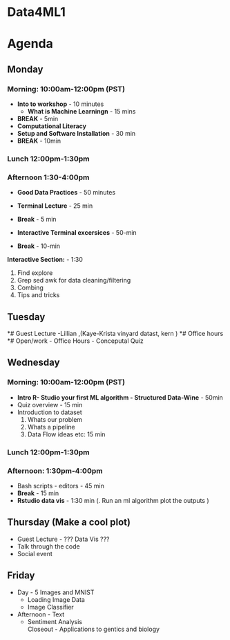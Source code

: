 # Data4ML1
# Agenda

## **Monday** 
### **Morning**: 10:00am-12:00pm (PST)

* **Into to workshop** - 10 minutes
    * **What is Machine Learningn** - 15 mins
* **BREAK** - 5min
* **Computational Literacy**
* **Setup and Software Installation** - 30 min
* **BREAK** - 10min

### Lunch 12:00pm-1:30pm
### Afternoon 1:30-4:00pm
* **Good Data Practices** - 50 minutes
* **Terminal Lecture** - 25 min
* **Break** - 5 min
* **Interactive Terminal excersices** - 50-min

* **Break** - 10-min 

**Interactive Section:** - 1:30
1. Find explore
2. Grep sed awk for data cleaning/filtering
3. Combing
4. Tips and tricks


## Tuesday

*# Guest Lecture -Lillian ,(Kaye-Krista vinyard datast, kern )
*# Office hours
*# Open/work - Office Hours - Conceputal Quiz

## Wednesday 

### **Morning**: 10:00am-12:00pm (PST)

* **Intro R- Studio your first ML algorithm - Structured Data-Wine** - 50min
* Quiz overview - 15 min
* Introduction to dataset 
    1. Whats our problem 
    2. Whats a pipeline
    3. Data Flow ideas etc: 15 min


### Lunch 12:00pm-1:30pm



### **Afternoon**: 1:30pm-4:00pm

* Bash scripts - editors - 45 min
* **Break** - 15 min
*  **Rstudio data vis** -  1:30 min     (. Run an ml algorithm plot the outputs  ) 

## Thursday (Make a cool plot)

 - Guest Lecture - ??? Data Vis ???
 - Talk through the code
 - Social event

## Friday
* Day - 5 Images and MNIST
    * Loading Image Data
    * Image Classifier 
* Afternoon - Text
    * Sentiment Analysis   
Closeout - Applications to gentics and biology

